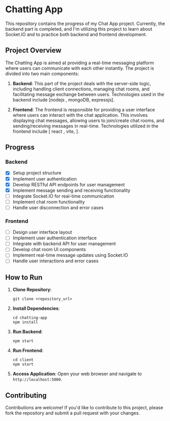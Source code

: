 
# Chatting App

This repository contains the progress of my Chat App project. Currently, the backend part is completed, and I'm utilizing this project to learn about Socket.IO and to practice both backend and frontend development.

## Project Overview

The Chatting App is aimed at providing a real-time messaging platform where users can communicate with each other instantly. The project is divided into two main components:

1. **Backend**: This part of the project deals with the server-side logic, including handling client connections, managing chat rooms, and facilitating message exchange between users. Technologies used in the backend include [nodejs , mongoDB, expressjs].

2. **Frontend**: The frontend is responsible for providing a user interface where users can interact with the chat application. This involves displaying chat messages, allowing users to join/create chat rooms, and sending/receiving messages in real-time. Technologies utilized in the frontend include [ react ,  vite, ].

## Progress

### Backend
- [x] Setup project structure
- [x] Implement user authentication
- [x] Develop RESTful API endpoints for user management
- [x] Implement message sending and receiving functionality
- [ ] Integrate Socket.IO for real-time communication
- [ ] Implement chat room functionality
- [ ] Handle user disconnection and error cases

### Frontend
- [ ] Design user interface layout
- [ ] Implement user authentication interface
- [ ] Integrate with backend API for user management
- [ ] Develop chat room UI components
- [ ] Implement real-time message updates using Socket.IO
- [ ] Handle user interactions and error cases

## How to Run

1. **Clone Repository**: 
   ```
   git clone <repository_url>
   ```

2. **Install Dependencies**:
   ```
   cd chatting-app
   npm install
   ```

3. **Run Backend**:
   ```
   npm start
   ```

4. **Run Frontend**:
   ```
   cd client
   npm start
   ```

5. **Access Application**:
   Open your web browser and navigate to `http://localhost:5000`.

## Contributing
Contributions are welcome! If you'd like to contribute to this project, please fork the repository and submit a pull request with your changes.

